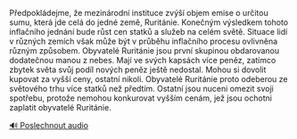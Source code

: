 
Předpokládejme, že mezinárodní instituce zvýší objem emise o určitou sumu, která jde celá do jedné země, Ruritánie. Konečným výsledkem tohoto inflačního jednání bude růst cen statků a služeb na celém světě. Situace lidí v různých zemích však může být v průběhu inflačního procesu ovlivněna různým způsobem. Obyvatelé Ruritánie jsou první skupinou obdarovanou dodatečnou manou z nebes. Mají ve svých kapsách více peněz, zatímco zbytek světa svůj podíl nových peněz ještě nedostal. Mohou si dovolit kupovat za vyšší ceny, ostatní nikoli. Obyvatelé Ruritánie proto odeberou ze světového trhu více statků než předtím. Ostatní jsou nuceni omezit svoji spotřebu, protože nemohou konkurovat vyšším cenám, jež jsou ochotni zaplatit obyvatelé Ruritánie.

[🔊 Poslechnout audio](/data/7-paragraphs/audio/chapter_87/para_006-Pedpokldejme-e-mezinrodn-instituce-zv-obj.mp3)
